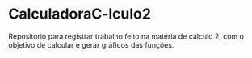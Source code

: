 # CalculadoraC-lculo2
Repositório para registrar trabalho feito na matéria de cálculo 2, com o objetivo de calcular e gerar gráficos das funções.
